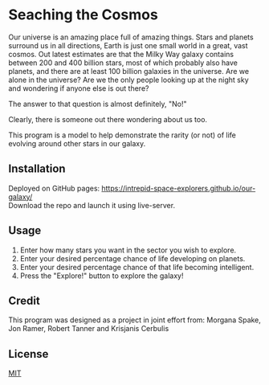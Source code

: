   
  
# Seaching the Cosmos  
  
Our universe is an amazing place full of amazing things.  Stars and planets surround us in all directions, Earth is just one small world in a great, vast cosmos.  Out latest estimates are that the Milky Way galaxy contains between 200 and 400 billion stars, most of which probably also have planets, and there are at least 100 billion galaxies in the universe.  Are we alone in the universe?  Are we the only people looking up at the night sky and wondering if anyone else is out there?  
  
The answer to that question is almost definitely, "No!"  
  
Clearly, there is someone out there wondering about us too.  
  
This program is a model to help demonstrate the rarity (or not) of life evolving around other stars in our galaxy.  
  
## Installation  
   
Deployed on GitHub pages: https://intrepid-space-explorers.github.io/our-galaxy/  
Download the repo and launch it using live-server.   
  
  
  
## Usage  
  
1. Enter how many stars you want in the sector you wish to explore.  
2. Enter your desired percentage chance of life developing on planets.  
3. Enter your desired percentage chance of that life becoming intelligent.  
4. Press the "Explore!" button to explore the galaxy!  
  
## Credit  
This program was designed as a project in joint effort from: Morgana Spake, Jon Ramer, Robert Tanner and Krisjanis Cerbulis  
  
## License  
[MIT](https://choosealicense.com/licenses/mit/)  
  
